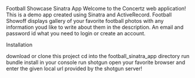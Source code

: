 Football Showcase Sinatra App
Welcome to the Concertz web application! This is a demo app created using Sinatra and ActiveRecord. Football Showoff displays gallery of your favorite football photos with any information youd like to write about them in the description. An email and password id what you need to login or create an account.

Installation


download or clone this project
cd into the football_sinatra_app directory
run bundle install in your console
run shotgun
open your favorite browser and enter the given local url provided by the shotgun server!